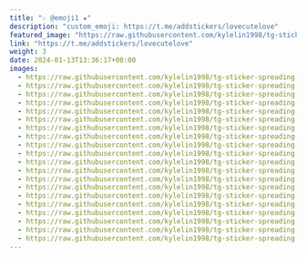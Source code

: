 ```yaml
---
title: "☆ @emoji1 ★"
description: "custom_emoji: https://t.me/addstickers/lovecutelove"
featured_image: "https://raw.githubusercontent.com/kylelin1998/tg-sticker-spreading-worldwide-images/main/img/055d935f-e6c0-4607-a7a2-8a0f44c534fb.jpg"
link: "https://t.me/addstickers/lovecutelove"
weight: 3
date: 2024-01-13T13:36:17+08:00
images:
  - https://raw.githubusercontent.com/kylelin1998/tg-sticker-spreading-worldwide-images/main/img/055d935f-e6c0-4607-a7a2-8a0f44c534fb.jpg
  - https://raw.githubusercontent.com/kylelin1998/tg-sticker-spreading-worldwide-images/main/img/eb15063a-771c-41e9-9f1b-4d4a67f02965.jpg
  - https://raw.githubusercontent.com/kylelin1998/tg-sticker-spreading-worldwide-images/main/img/ee923d6d-b31a-448a-aa5e-53d2690ff6aa.jpg
  - https://raw.githubusercontent.com/kylelin1998/tg-sticker-spreading-worldwide-images/main/img/c8d50ffc-d069-48ec-954c-ab2c8d02d1e7.jpg
  - https://raw.githubusercontent.com/kylelin1998/tg-sticker-spreading-worldwide-images/main/img/b38bdfe0-130a-4d0a-a539-2999c8051570.jpg
  - https://raw.githubusercontent.com/kylelin1998/tg-sticker-spreading-worldwide-images/main/img/8549e3f0-7c00-4d82-b1d9-a89a2fe7bad1.jpg
  - https://raw.githubusercontent.com/kylelin1998/tg-sticker-spreading-worldwide-images/main/img/e3c33f88-6985-489e-818c-3d9cd5b7fb3a.jpg
  - https://raw.githubusercontent.com/kylelin1998/tg-sticker-spreading-worldwide-images/main/img/81a7ddf2-b956-41a0-8394-610f456d2351.jpg
  - https://raw.githubusercontent.com/kylelin1998/tg-sticker-spreading-worldwide-images/main/img/982f475d-fcd4-482e-94cf-9d1754ea3906.jpg
  - https://raw.githubusercontent.com/kylelin1998/tg-sticker-spreading-worldwide-images/main/img/48f6501a-7135-4188-b89f-f4d089a634b4.jpg
  - https://raw.githubusercontent.com/kylelin1998/tg-sticker-spreading-worldwide-images/main/img/4c018a24-a4bc-4507-b954-9cee25829e23.jpg
  - https://raw.githubusercontent.com/kylelin1998/tg-sticker-spreading-worldwide-images/main/img/84991a9a-9eb0-4551-ada0-0ffe46703772.jpg
  - https://raw.githubusercontent.com/kylelin1998/tg-sticker-spreading-worldwide-images/main/img/e0538417-109a-4d8c-8722-025fd0d98f6c.jpg
  - https://raw.githubusercontent.com/kylelin1998/tg-sticker-spreading-worldwide-images/main/img/4175fc41-56e1-4aad-b3f0-ae1d96de2356.jpg
  - https://raw.githubusercontent.com/kylelin1998/tg-sticker-spreading-worldwide-images/main/img/4181da90-5d55-4db1-bbea-856ffd7600ad.jpg
  - https://raw.githubusercontent.com/kylelin1998/tg-sticker-spreading-worldwide-images/main/img/3c6f8336-b416-4601-aa88-4339157af133.jpg
  - https://raw.githubusercontent.com/kylelin1998/tg-sticker-spreading-worldwide-images/main/img/8c571ad7-1fa3-4931-b382-7fdd6bfddfdb.jpg
  - https://raw.githubusercontent.com/kylelin1998/tg-sticker-spreading-worldwide-images/main/img/d7101aa3-3b98-494c-9c66-ea133b57bdeb.jpg
  - https://raw.githubusercontent.com/kylelin1998/tg-sticker-spreading-worldwide-images/main/img/9d432a0c-ebcc-46eb-af77-4a56155b095a.jpg
  - https://raw.githubusercontent.com/kylelin1998/tg-sticker-spreading-worldwide-images/main/img/817704aa-31d7-4273-a139-0928dfa0b444.jpg
---
```

